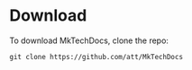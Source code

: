 # Download

To download MkTechDocs, clone the repo:

`git clone https://github.com/att/MkTechDocs`


